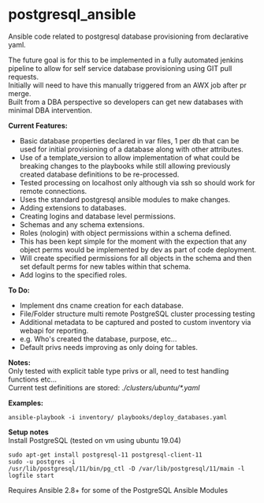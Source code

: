 # postgresql_ansible
Ansible code related to postgresql database provisioning from declarative yaml.

The future goal is for this to be implemented in a fully automated jenkins pipeline to allow for self service database provisioning using GIT pull requests.</br>
Initially will need to have this manually triggered from an AWX job after pr merge.</br>
Built from a DBA perspective so developers can get new databases with minimal DBA intervention.</br>

__Current Features:__</br>
* Basic database properties declared in var files, 1 per db that can be used for initial provisioning of a database along with other attributes.
* Use of a template_version to allow implementation of what could be breaking changes to the playbooks while still allowing previously created database definitions to be re-processed.
* Tested processing on localhost only although via ssh so should work for remote connections.
* Uses the standard postgresql ansible modules to make changes.
* Adding extensions to databases.
* Creating logins and database level permissions.
* Schemas and any schema extensions.
* Roles (nologin) with object permissions within a schema defined.
 * This has been kept simple for the moment with the expection that any object perms would be implemented by dev as part of code deployment.
 * Will create specified permissions for all objects in the schema and then set default perms for new tables within that schema.
* Add logins to the specified roles.

__To Do:__</br>
* Implement dns cname creation for each database.
* File/Folder structure multi remote PostgreSQL cluster processing testing
* Additional metadata to be captured and posted to custom inventory via webapi for reporting.
 * e.g. Who's created the database, purpose, etc...
* Default privs needs improving as only doing for tables.


__Notes:__</br>
Only tested with explicit table type privs or all, need to test handling functions etc...</br>
Current test definitions are stored: _./clusters/ubuntu/*.yaml_</br>


__Examples:__</br>
```
ansible-playbook -i inventory/ playbooks/deploy_databases.yaml
```

__Setup notes__</br>
Install PostgreSQL (tested on vm using ubuntu 19.04) </br>
```
sudo apt-get install postgresql-11 postgresql-client-11
sudo -u postgres -i
/usr/lib/postgresql/11/bin/pg_ctl -D /var/lib/postgresql/11/main -l logfile start
```
Requires Ansible 2.8+ for some of the PostgreSQL Ansible Modules
